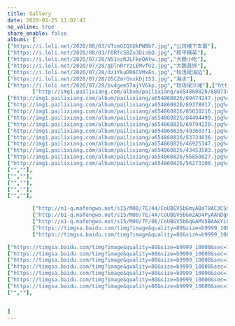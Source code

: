 ```yaml
---
title: Gallery
date: 2020-03-25 11:07:43
no_valine: true
share_enable: false
albums: [
["https://i.loli.net/2020/08/03/VTzmGIQXUkPWBb7.jpg","公司楼下车展"],
["https://i.loli.net/2020/08/03/FORfcSBZu3DisbQ.jpg","和平精英"],
["https://i.loli.net/2020/07/28/N51szRJLFkeQAtw.jpg","大鹏小吃"],
["https://i.loli.net/2020/07/28/gDlnRrYzLEMvfU2.jpg","大鹏首饰"],
["https://i.loli.net/2020/07/28/dz1YkuDR6CVMxEn.jpg","较场尾海边"],
["https://i.loli.net/2020/07/28/O5CZmrGnxkDj1S3.jpg","海水"],
["https://i.loli.net/2020/07/28/bv4gem57ajYV6kp.jpg","较场尾沙滩"],["https://i.loli.net/2020/07/28/3N8on47mae2BC56.jpg","疫情期间科兴"],
		["http://img1.pailixiang.com/album/pailixiang/a654860826/88073473.jpg%40!pbig?Expires=1585367647&OSSAccessKeyId=LTAIyJP9MMZ6EDz9&Signature=UocafFtIv3oUGMxDb0IWiNLx9DI%3D",""],
["http://img1.pailixiang.com/album/pailixiang/a654860826/89474247.jpg%40!pbig?Expires=1585367647&OSSAccessKeyId=LTAIyJP9MMZ6EDz9&Signature=vvXtzy6AT95KTSREBQwE3%2BRSdOI%3D",""],
["http://img1.pailixiang.com/album/pailixiang/a654860826/89378917.jpg%40!pbig?Expires=1585367647&OSSAccessKeyId=LTAIyJP9MMZ6EDz9&Signature=WLAuUSx6cfq2bi%2Bu0N%2BVcmyf6mM%3D",""],
["http://img1.pailixiang.com/album/pailixiang/a654860826/85630216.jpg%40!pbig?Expires=1585367647&OSSAccessKeyId=LTAIyJP9MMZ6EDz9&Signature=gqGs92UsYejczEpO5eT1ZxfhdVY%3D",""],
["http://img1.pailixiang.com/album/pailixiang/a654860826/84494499.jpg%40!pbig?Expires=1585382458&OSSAccessKeyId=LTAIyJP9MMZ6EDz9&Signature=8GMemgBqtE9z1ZDinEyHIlbkMhg%3D",""],
["http://img1.pailixiang.com/album/pailixiang/a654860826/69794220.jpg%40!pbig?Expires=1585388650&OSSAccessKeyId=LTAIyJP9MMZ6EDz9&Signature=CzL4ST7enFVKHty4wXpD5DlpX24%3D",""],
["http://img1.pailixiang.com/album/pailixiang/a654860826/49360371.jpg%40!pbig?Expires=1585388663&OSSAccessKeyId=LTAIyJP9MMZ6EDz9&Signature=28V5eV6d4gZyZTlSb52rkX5J6Jc%3D",""],
["http://img1.pailixiang.com/album/pailixiang/a654860826/53724036.jpg%40!pbig?Expires=1585388664&OSSAccessKeyId=LTAIyJP9MMZ6EDz9&Signature=n1CNziiEDuHwnPTIwdKSxMownPc%3D",""],
["http://img1.pailixiang.com/album/pailixiang/a654860826/46925347.jpg%40!pbig?Expires=1585388667&OSSAccessKeyId=LTAIyJP9MMZ6EDz9&Signature=Pu2c%2BoTR8BM84Ggheo5kt0FDn3s%3D",""],
["http://img1.pailixiang.com/album/pailixiang/a654860826/43453583.jpg%40!pbig?Expires=1585388667&OSSAccessKeyId=LTAIyJP9MMZ6EDz9&Signature=5%2FmOLP0JhKMs2RXiSlhZZgs1WaQ%3D",""],
["http://img1.pailixiang.com/album/pailixiang/a654860826/56850827.jpg%40!pbig?Expires=1585388657&OSSAccessKeyId=LTAIyJP9MMZ6EDz9&Signature=jWW1m83rtU%2BtvKiP%2F61ZvPaqFq0%3D",""],
["http://img1.pailixiang.com/album/pailixiang/a654860826/56273100.jpg%40!pbig?Expires=1585388657&OSSAccessKeyId=LTAIyJP9MMZ6EDz9&Signature=LHce0jwaq618ZpYAUav3p1jSl0Q%3D",""],
["",""],
["",""],
["",""],
["",""],
["",""],

        ["http://n1-q.mafengwo.net/s15/M00/7E/44/CoUBGV5bGmyABaT8AC3CSmW9gZ4140.jpg?imageView2%2F2%2Fw%2F700%2Fh%2F600%2Fq%2F90%7CimageMogr2%2Fstrip%2Fquality%2F90","太阳"],
        ["http://b1-q.mafengwo.net/s15/M00/7E/4A/CoUBGV5bGm2AD4PyAAhDgHmuT3Q641.jpg?imageView2%2F2%2Fw%2F700%2Fh%2F600%2Fq%2F90%7CimageMogr2%2Fstrip%2Fquality%2F90","企鹅"],
		["http://n1-q.mafengwo.net/s15/M00/7F/0E/CoUBGV5bGqGAMV5BAAkYi0LIh_I715.jpg?imageView2%2F2%2Fw%2F700%2Fh%2F600%2Fq%2F90%7CimageMogr2%2Fstrip%2Fquality%2F90","🐧"],        
		["https://timgsa.baidu.com/timg?image&quality=80&size=b9999_10000&sec=1585152317105&di=bd733a0eb8853d78cfc9d2187af32d68&imgtype=0&src=http%3A%2F%2F5b0988e595225.cdn.sohucs.com%2Fimages%2F20190702%2Fe19926b1fde14c4c89524c6e1d8fb852.jpeg","青山绿水"],
		["https://timgsa.baidu.com/timg?image&quality=80&size=b9999_10000&sec=1585152421822&di=92690d3b246d2599ea491d85362eddc6&imgtype=0&src=http%3A%2F%2Fpic.ossfiles.cn%3A9186%2Fgroup1%2FM00%2F36%2F15%2FrBgIBlyuuQSk8DB5AACnQ4tAQbo921.jpg","水"],

["https://timgsa.baidu.com/timg?image&quality=80&size=b9999_10000&sec=1585152518108&di=140707b953f657d601828e90308d402e&imgtype=0&src=http%3A%2F%2Fwww.aotrip.net%2FUpload%2Fimage%2F20170125%2F20170125140501_79555.jpg","海"],
["https://timgsa.baidu.com/timg?image&quality=80&size=b9999_10000&sec=1585152518107&di=cde7648493462d43fbbc0278655e4866&imgtype=0&src=http%3A%2F%2Ff.hiphotos.baidu.com%2Flvpics%2Fh%3D800%2Fsign%3D4a48e631d400baa1a52c4abb7711b9b1%2F024f78f0f736afc3ac4414b8b619ebc4b64512a6.jpg","夕阳"],
["https://timgsa.baidu.com/timg?image&quality=80&size=b9999_10000&sec=1585152518105&di=bfb4f2c5afde3ca35c305657ab4a234e&imgtype=0&src=http%3A%2F%2Fimg.pconline.com.cn%2Fimages%2Fupload%2Fupc%2Ftx%2Fphotoblog%2F1611%2F04%2Fc9%2F29431040_1478252490783.jpg","🐤"],
["https://timgsa.baidu.com/timg?image&quality=80&size=b9999_10000&sec=1585152638330&di=04eedf211bc0f7311f9197cc7c0d1d1e&imgtype=0&src=http%3A%2F%2Fm2.biz.itc.cn%2Fpic%2Fnew%2Fn%2F69%2F02%2FImg6290269_n.jpg","冰川"],
["https://timgsa.baidu.com/timg?image&quality=80&size=b9999_10000&sec=1585152676682&di=2ffc5195b30f34da4b6476d2bbde40fe&imgtype=0&src=http%3A%2F%2Fmpic.tiankong.com%2F592%2F882%2F5928822ec17ed9db94a313a341ce6950%2F640.jpg","冰心"],
["https://timgsa.baidu.com/timg?image&quality=80&size=b9999_10000&sec=1585152793368&di=1042e77e6d1b6885a8cec09a94f300b3&imgtype=0&src=http%3A%2F%2Fpic1.win4000.com%2Fwallpaper%2F2%2F59bf6996b7c8c.jpg","绿山"],
["https://timgsa.baidu.com/timg?image&quality=80&size=b9999_10000&sec=1585152872606&di=72bf36cab2392bebe604f0f69ccdfe95&imgtype=0&src=http%3A%2F%2F5b0988e595225.cdn.sohucs.com%2Fimages%2F20200324%2F7fb71435e3644a8a8b825588d9e6714b.jpeg","湖"],
["",""],


]
---
```


